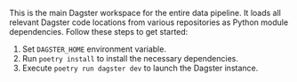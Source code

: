 This is the main Dagster workspace for the entire data pipeline. It loads all relevant Dagster code locations from various repositories as Python module dependencies. Follow these steps to get started:

1. Set `DAGSTER_HOME` environment variable.
1. Run `poetry install` to install the necessary dependencies.
1. Execute `poetry run dagster dev` to launch the Dagster instance.
